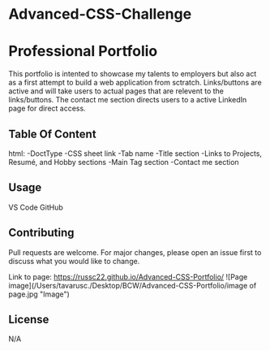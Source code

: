 # Advanced-CSS-Challenge

# Professional Portfolio

This portfolio is intented to showcase my talents to employers but also act as a first attempt to build a web application from sctratch. Links/buttons are active and will take users to actual pages that are relevent to the links/buttons. The contact me section directs users to a active LinkedIn page for direct access.

## Table Of Content

html:
-DoctType
-CSS sheet link
-Tab name
-Title section
-Links to Projects, Resumé, and Hobby sections
-Main Tag section
-Contact me section

## Usage

VS Code
GitHub

## Contributing

Pull requests are welcome. For major changes, please open an issue first to discuss what you would like to change.

Link to page: https://russc22.github.io/Advanced-CSS-Portfolio/
![Page image](/Users/tavarusc./Desktop/BCW/Advanced-CSS-Portfolio/image of page.jpg "Image")

## License

N/A
